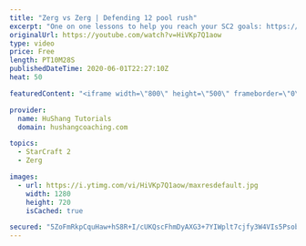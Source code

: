 ```yaml
---
title: "Zerg vs Zerg | Defending 12 pool rush"
excerpt: "One on one lessons to help you reach your SC2 goals: https://www.hushangcoaching.com ------------------------------------------------------------------------------------------------------- In this guide we take a look at how to defend one of the most infamous \"zerg rushes\" in sc2: the 12 pool. This rush"
originalUrl: https://youtube.com/watch?v=HiVKp7Q1aow
type: video
price: Free
length: PT10M28S
publishedDateTime: 2020-06-01T22:27:10Z
heat: 50

featuredContent: "<iframe width=\"800\" height=\"500\" frameborder=\"0\" src=\"https://www.youtube.com/embed/HiVKp7Q1aow\" allow=\"accelerometer; autoplay; encrypted-media; gyroscope; picture-in-picture\" allowfullscreen></iframe>"

provider:
  name: HuShang Tutorials
  domain: hushangcoaching.com

topics:
  - StarCraft 2
  - Zerg

images:
  - url: https://i.ytimg.com/vi/HiVKp7Q1aow/maxresdefault.jpg
    width: 1280
    height: 720
    isCached: true

secured: "5ZoFmRkpCquHaw+hS8R+I/cUKQscFhmDyAXG3+7YIWplt7cjfy3W4VIs5PsobgDN64FuCXrTFlbSGle6xKMPcECrYsr65dQyiH0FF+2oMOJGi1WPcA1uDWmQpbXBwFE+RwdgGG6coeaLNsxlutc8yg74bAAN3mf/uC1VGvkaAUSuRelatXqXlICy2l3Ec682dptPE6L5XDSPfr8PVL80SKcrzsrQHH0iQHtpbgtMWoVfnEn3KyBjrqK+p3JQG9d/DCAqNY9QOwwk5UnH3FGUoMMmAN2wN4ekx9MPDIyCuje6E5ERRzHNWvCLl3JSkH01cos16bt3fLhdIfIqthkN2738Dwnzn0V5NwVppZQB4X9GgFwAevyNjYXWKJphem+Y8MIFrQ+NoahJjCVeGr4kD0iF4YOZE4fsCFILLMIpA44=;Eo4FTNYu4hVDEO2S+dkN4Q=="
---
```


